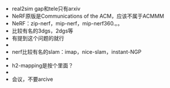 - real2sim gap和tele只有arxiv
- NeRF原版是Communications of the ACM，应该不属于ACMMM
- NeRF：zip-nerf，mip-nerf，mip-nerf360.。。
- 比较有名的3dgs，2dgs等
- 有提到这个问题的就行
-
- nerf比较有名的slam：imap，nice-slam，instant-NGP
-
- h2-mapping是按个里面？
-
- 会议，不要arcive